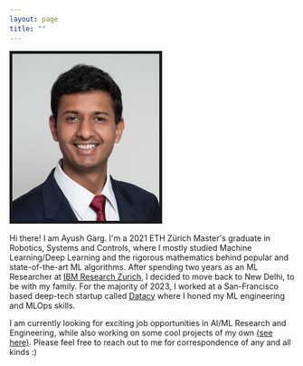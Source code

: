 ```yaml
---
layout: page
title: ""
---
```


<img src="CV_Latex_Photo.jpg" title="Me in Aug 2022" height=295 width=260 border="5"> 

Hi there! I am Ayush Garg. I'm a 2021 ETH Zürich Master's graduate in Robotics, Systems and Controls, where I mostly studied Machine Learning/Deep Learning and the rigorous mathematics behind popular and state-of-the-art ML algorithms. After spending two years as an ML Researcher at [IBM Research Zurich](https://www.zurich.ibm.com/), I decided to move back to New Delhi, to be with my family. For the majority of 2023, I worked at a San-Francisco based deep-tech startup called [Datacy](https://datacy.com) where I honed my ML engineering and MLOps skills.

I am currently looking for exciting job opportunities in AI/ML Research and Engineering, while also working on some cool projects of my own [(see here)](https://arxiv.org/abs/2401.17791). Please feel free to reach out to me for correspondence of any and all kinds :)


